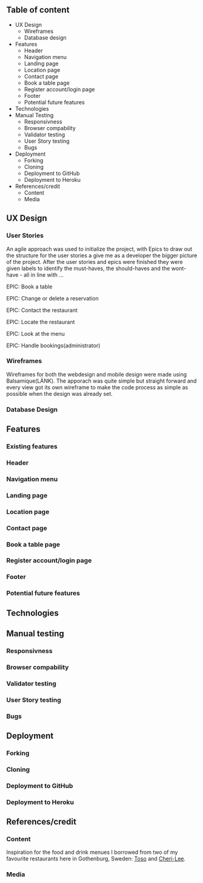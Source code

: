## Table of content
- UX Design
  - Wireframes
  - Database design
- Features
  - Header
  - Navigation menu
  - Landing page
  - Location page
  - Contact page
  - Book a table page
  - Register account/login page
  - Footer
  - Potential future features
- Technologies
- Manual Testing
  - Responsivness
  - Browser compability
  - Validator testing
  - User Story testing
  - Bugs
- Deployment
  - Forking
  - Cloning
  - Deployment to GitHub
  - Deployment to Heroku
- References/credit
  - Content
  - Media


## UX Design

### User Stories

An agile approach was used to initialize the project, with Epics to draw out the structure for the user stories a give me as a developer the bigger picture of the project. After the user stories and epics were finished they were given labels to identify the must-haves, the should-haves and the wont-have - all in line with ...


EPIC: Book a table

EPIC: Change or delete a reservation

EPIC: Contact the restaurant

EPIC: Locate the restaurant

EPIC: Look at the menu

EPIC: Handle bookings(administrator)



### Wireframes

Wireframes for both the webdesign and mobile design were made using Balsamique(LÄNK). The apporach was quite simple but straight forward and every view got its own wireframe to make the code process as simple as possible when the design was already set. 



### Database Design


## Features


### Existing features


### Header


### Navigation menu


### Landing page


### Location page


### Contact page


### Book a table page


### Register account/login page


### Footer


### Potential future features


## Technologies


## Manual testing


### Responsivness 


### Browser compability


### Validator testing


### User Story testing


### Bugs



## Deployment


### Forking


### Cloning


### Deployment to GitHub


### Deployment to Heroku


## References/credit


### Content

Inspiration for the food and drink menues I borrowed from two of my favourite restaurants here in Gothenburg, Sweden: [Toso](https://toso.nu/) and [Cheri-Lee](https://www.cheri-lee.se/).


### Media

